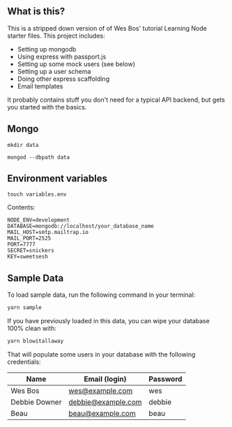 ## What is this?
This is a stripped down version of of Wes Bos' tutorial Learning Node starter files. This project includes:
- Setting up mongodb
- Using express with passport.js
- Setting up some mock users (see below)
- Setting up a user schema
- Doing other express scaffolding
- Email templates

It probably contains stuff you don't need for a typical API backend, but gets you started with the basics. 

## Mongo
`mkdir data`

`mongod --dbpath data`

## Environment variables
`touch variables.env`

Contents:
```
NODE_ENV=development
DATABASE=mongodb://localhost/your_database_name
MAIL_HOST=smtp.mailtrap.io
MAIL_PORT=2525
PORT=7777
SECRET=snickers
KEY=sweetsesh
```

## Sample Data

To load sample data, run the following command in your terminal:

```bash
yarn sample
```

If you have previously loaded in this data, you can wipe your database 100% clean with:

```bash
yarn blowitallaway
```

That will populate some users in your database with the following credentials:

| Name          | Email (login)      | Password |
| ------------- | ------------------ | -------- |
| Wes Bos       | wes@example.com    | wes      |
| Debbie Downer | debbie@example.com | debbie   |
| Beau          | beau@example.com   | beau     |

